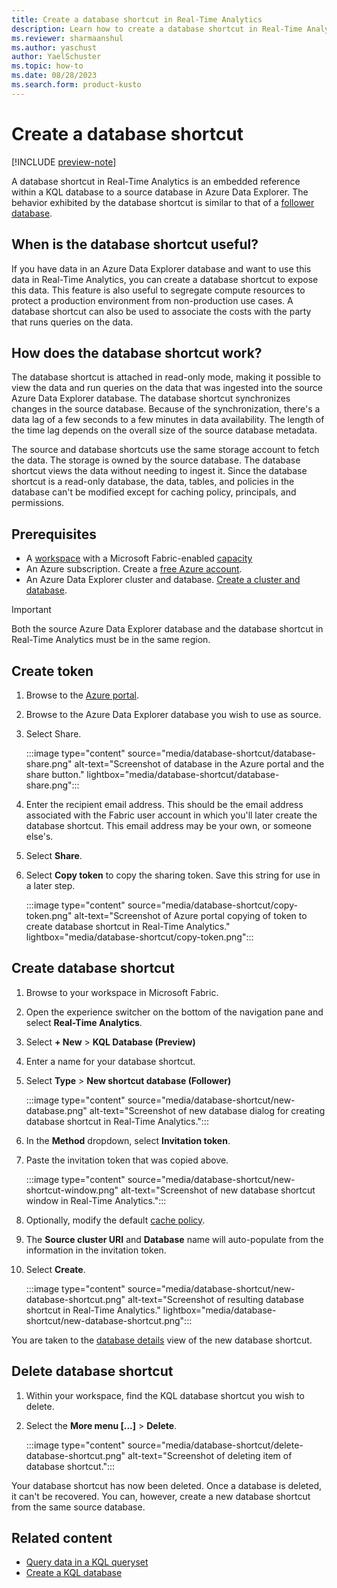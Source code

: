 ```yaml
---
title: Create a database shortcut in Real-Time Analytics
description: Learn how to create a database shortcut in Real-Time Analytics in Microsoft Fabric
ms.reviewer: sharmaanshul
ms.author: yaschust
author: YaelSchuster
ms.topic: how-to
ms.date: 08/28/2023
ms.search.form: product-kusto
---
```

# Create a database shortcut

[!INCLUDE [preview-note](../includes/preview-note.md)]

A database shortcut in Real-Time Analytics is an embedded reference within a KQL database to a source database in Azure Data Explorer. The behavior exhibited by the database shortcut is similar to that of a [follower database](/azure/data-explorer/follower).

## When is the database shortcut useful?

If you have data in an Azure Data Explorer database and want to use this data in Real-Time Analytics, you can create a database shortcut to expose this data. This feature is also useful to segregate compute resources to protect a production environment from non-production use cases. A database shortcut can also be used to associate the costs with the party that runs queries on the data.

## How does the database shortcut work?

The database shortcut is attached in read-only mode, making it possible to view the data and run queries on the data that was ingested into the source Azure Data Explorer database. The database shortcut synchronizes changes in the source database. Because of the synchronization, there's a data lag of a few seconds to a few minutes in data availability. The length of the time lag depends on the overall size of the source database metadata.

The source and database shortcuts use the same storage account to fetch the data. The storage is owned by the source database. The database shortcut views the data without needing to ingest it. Since the database shortcut is a read-only database, the data, tables, and policies in the database can't be modified except for caching policy, principals, and permissions.

## Prerequisites

* A [workspace](../get-started/create-workspaces.md) with a Microsoft Fabric-enabled [capacity](../enterprise/licenses.md#capacity)
* An Azure subscription. Create a [free Azure account](https://azure.microsoft.com/free/).
* An Azure Data Explorer cluster and database. [Create a cluster and database](/azure/data-explorer/create-cluster-and-database).

> [!IMPORTANT]
> Both the source Azure Data Explorer database and the database shortcut in Real-Time Analytics must be in the same region.

## Create token

1. Browse to the [Azure portal](https://ms.portal.azure.com).
1. Browse to the Azure Data Explorer database you wish to use as source.
1. Select Share.

    :::image type="content" source="media/database-shortcut/database-share.png" alt-text="Screenshot of database in the Azure portal and the share button." lightbox="media/database-shortcut/database-share.png":::

1. Enter the recipient email address. This should be the email address associated with the Fabric user account in which you'll later create the database shortcut. This email address may be your own, or someone else's.
1. Select **Share**.
1. Select **Copy token** to copy the sharing token. Save this string for use in a later step.

    :::image type="content" source="media/database-shortcut/copy-token.png" alt-text="Screenshot of Azure portal copying of token to create database shortcut in Real-Time Analytics." lightbox="media/database-shortcut/copy-token.png":::

## Create database shortcut

1. Browse to your workspace in Microsoft Fabric.
1. Open the experience switcher on the bottom of the navigation pane and select **Real-Time Analytics**.
1. Select **+ New** > **KQL Database (Preview)**
1. Enter a name for your database shortcut. 
1. Select **Type** > **New shortcut database (Follower)**

    :::image type="content" source="media/database-shortcut/new-database.png" alt-text="Screenshot of new database dialog for creating database shortcut in Real-Time Analytics.":::

1. In the **Method** dropdown, select **Invitation token**.
1. Paste the invitation token that was copied above.
    
    :::image type="content" source="media/database-shortcut/new-shortcut-window.png" alt-text="Screenshot of new database shortcut window in Real-Time Analytics.":::

1. Optionally, modify the default [cache policy](/azure/data-explorer/kusto/management/cachepolicy?context=%2Ffabric%2Fcontext%2Fcontext-rta&pivots=fabric).  
1. The **Source cluster URI** and **Database** name will auto-populate from the information in the invitation token.
1. Select **Create**.
 
    :::image type="content" source="media/database-shortcut/new-database-shortcut.png" alt-text="Screenshot of resulting database shortcut in Real-Time Analytics." lightbox="media/database-shortcut/new-database-shortcut.png":::

You are taken to the [database details](create-database.md#database-details) view of the new database shortcut.

## Delete database shortcut

1. Within your workspace, find the KQL database shortcut you wish to delete.
1. Select the **More menu [...]** > **Delete**.

    :::image type="content" source="media/database-shortcut/delete-database-shortcut.png" alt-text="Screenshot of deleting item of database shortcut.":::

Your database shortcut has now been deleted. Once a database is deleted, it can't be recovered. You can, however, create a new database shortcut from the same source database.

## Related content

* [Query data in a KQL queryset](kusto-query-set.md)
* [Create a KQL database](create-database.md)